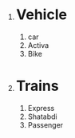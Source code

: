 1.  # Vehicle
    1. car
    2. Activa
    3. Bike
2.  # Trains
    1. Express
    2. Shatabdi
    3. Passenger
